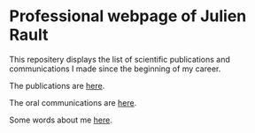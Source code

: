 # Professional webpage of Julien Rault

This repositery displays the list of scientific publications and communications I made since the beginning of my career.

The publications are [here](https://github.com/juer4886/pro_page/blob/main/publications.md).

The oral communications are [here](https://github.com/juer4886/pro_page/blob/main/communications.md).

Some words about me [here](https://github.com/juer4886/pro_page/blob/main/aboutme.md).
